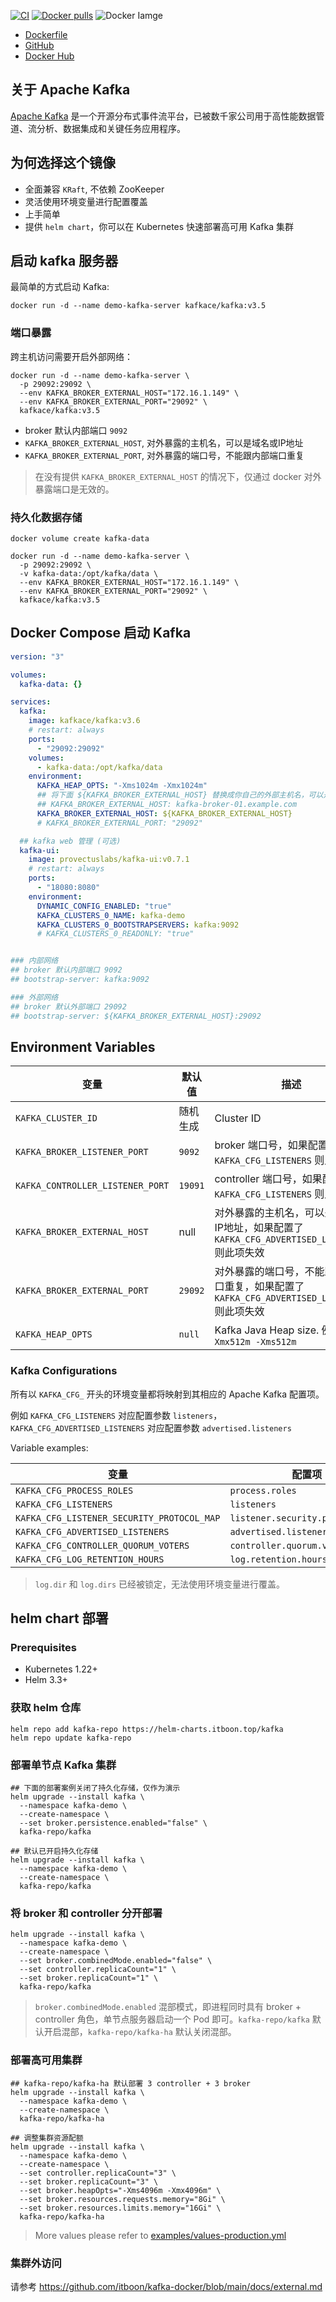 [![CI](https://github.com/itboon/kafka-docker/actions/workflows/docker-publish.yml/badge.svg)](https://github.com/itboon/kafka-docker/actions/workflows/docker-publish.yml)
[![Docker pulls](https://img.shields.io/docker/pulls/kafkace/kafka)](https://hub.docker.com/r/kafkace/kafka)
![Docker Iamge](https://img.shields.io/docker/image-size/kafkace/kafka)

- [Dockerfile](https://github.com/itboon/kafka-docker/blob/main/Dockerfile)
- [GitHub](https://github.com/itboon/kafka-docker)
- [Docker Hub](https://hub.docker.com/r/kafkace/kafka)

## 关于 Apache Kafka

[Apache Kafka](https://kafka.apache.org/) 是一个开源分布式事件流平台，已被数千家公司用于高性能数据管道、流分析、数据集成和关键任务应用程序。

## 为何选择这个镜像

- 全面兼容 `KRaft`, 不依赖 ZooKeeper
- 灵活使用环境变量进行配置覆盖
- 上手简单
- 提供 `helm chart`，你可以在 Kubernetes 快速部署高可用 Kafka 集群

## 启动 kafka 服务器

最简单的方式启动 Kafka:

``` shell
docker run -d --name demo-kafka-server kafkace/kafka:v3.5
```

### 端口暴露

跨主机访问需要开启外部网络：

``` shell
docker run -d --name demo-kafka-server \
  -p 29092:29092 \
  --env KAFKA_BROKER_EXTERNAL_HOST="172.16.1.149" \
  --env KAFKA_BROKER_EXTERNAL_PORT="29092" \
  kafkace/kafka:v3.5
```

- broker 默认内部端口 `9092`
- `KAFKA_BROKER_EXTERNAL_HOST`, 对外暴露的主机名，可以是域名或IP地址
- `KAFKA_BROKER_EXTERNAL_PORT`, 对外暴露的端口号，不能跟内部端口重复

> 在没有提供 `KAFKA_BROKER_EXTERNAL_HOST` 的情况下，仅通过 docker 对外暴露端口是无效的。

### 持久化数据存储

``` shell
docker volume create kafka-data

docker run -d --name demo-kafka-server \
  -p 29092:29092 \
  -v kafka-data:/opt/kafka/data \
  --env KAFKA_BROKER_EXTERNAL_HOST="172.16.1.149" \
  --env KAFKA_BROKER_EXTERNAL_PORT="29092" \
  kafkace/kafka:v3.5

```

## Docker Compose 启动 Kafka

``` yaml
version: "3"

volumes:
  kafka-data: {}

services:
  kafka:
    image: kafkace/kafka:v3.6
    # restart: always
    ports:
      - "29092:29092"
    volumes:
      - kafka-data:/opt/kafka/data
    environment:
      KAFKA_HEAP_OPTS: "-Xms1024m -Xmx1024m"
      ## 将下面 ${KAFKA_BROKER_EXTERNAL_HOST} 替换成你自己的外部主机名，可以是域名或IP地址
      ## KAFKA_BROKER_EXTERNAL_HOST: kafka-broker-01.example.com
      KAFKA_BROKER_EXTERNAL_HOST: ${KAFKA_BROKER_EXTERNAL_HOST}
      # KAFKA_BROKER_EXTERNAL_PORT: "29092"

  ## kafka web 管理 (可选)
  kafka-ui:
    image: provectuslabs/kafka-ui:v0.7.1
    # restart: always
    ports:
      - "18080:8080"
    environment:
      DYNAMIC_CONFIG_ENABLED: "true"
      KAFKA_CLUSTERS_0_NAME: kafka-demo
      KAFKA_CLUSTERS_0_BOOTSTRAPSERVERS: kafka:9092
      # KAFKA_CLUSTERS_0_READONLY: "true"


### 内部网络
## broker 默认内部端口 9092
## bootstrap-server: kafka:9092

### 外部网络
## broker 默认外部端口 29092
## bootstrap-server: ${KAFKA_BROKER_EXTERNAL_HOST}:29092

```

## Environment Variables

| 变量 | 默认值 | 描述 |
|-----------|-------|------|
| `KAFKA_CLUSTER_ID`           | 随机生成 | Cluster ID |
| `KAFKA_BROKER_LISTENER_PORT` | `9092` | broker 端口号，如果配置了 `KAFKA_CFG_LISTENERS` 则此项失效 |
| `KAFKA_CONTROLLER_LISTENER_PORT` | `19091` | controller 端口号，如果配置了 `KAFKA_CFG_LISTENERS` 则此项失效 |
| `KAFKA_BROKER_EXTERNAL_HOST` | null | 对外暴露的主机名，可以是域名或IP地址，如果配置了 `KAFKA_CFG_ADVERTISED_LISTENERS` 则此项失效 |
| `KAFKA_BROKER_EXTERNAL_PORT` | `29092` | 对外暴露的端口号，不能跟内部端口重复，如果配置了 `KAFKA_CFG_ADVERTISED_LISTENERS` 则此项失效 |
| `KAFKA_HEAP_OPTS` | `null` | Kafka Java Heap size. 例如: `-Xmx512m -Xms512m`|

### Kafka Configurations

所有以 `KAFKA_CFG_` 开头的环境变量都将映射到其相应的 Apache Kafka 配置项。

例如 `KAFKA_CFG_LISTENERS` 对应配置参数 `listeners`，`KAFKA_CFG_ADVERTISED_LISTENERS` 对应配置参数 `advertised.listeners`

Variable examples:

| 变量 | 配置项 |
|---------|--------|
| `KAFKA_CFG_PROCESS_ROLES`     | `process.roles` |
| `KAFKA_CFG_LISTENERS`         | `listeners` |
| `KAFKA_CFG_LISTENER_SECURITY_PROTOCOL_MAP`     | `listener.security.protocol.map` |
| `KAFKA_CFG_ADVERTISED_LISTENERS`               | `advertised.listeners` |
| `KAFKA_CFG_CONTROLLER_QUORUM_VOTERS`           | `controller.quorum.voters` |
| `KAFKA_CFG_LOG_RETENTION_HOURS`                | `log.retention.hours` |

> `log.dir` 和 `log.dirs` 已经被锁定，无法使用环境变量进行覆盖。

## helm chart 部署

### Prerequisites

- Kubernetes 1.22+
- Helm 3.3+

### 获取 helm 仓库

``` shell
helm repo add kafka-repo https://helm-charts.itboon.top/kafka
helm repo update kafka-repo
```

### 部署单节点 Kafka 集群

``` shell
## 下面的部署案例关闭了持久化存储，仅作为演示
helm upgrade --install kafka \
  --namespace kafka-demo \
  --create-namespace \
  --set broker.persistence.enabled="false" \
  kafka-repo/kafka
```

``` shell
## 默认已开启持久化存储
helm upgrade --install kafka \
  --namespace kafka-demo \
  --create-namespace \
  kafka-repo/kafka
```

### 将 broker 和 controller 分开部署

``` shell
helm upgrade --install kafka \
  --namespace kafka-demo \
  --create-namespace \
  --set broker.combinedMode.enabled="false" \
  --set controller.replicaCount="1" \
  --set broker.replicaCount="1" \
  kafka-repo/kafka
```

> `broker.combinedMode.enabled` 混部模式，即进程同时具有 broker + controller 角色，单节点服务器启动一个 Pod 即可。`kafka-repo/kafka` 默认开启混部，`kafka-repo/kafka-ha` 默认关闭混部。

### 部署高可用集群

``` shell
## kafka-repo/kafka-ha 默认部署 3 controller + 3 broker
helm upgrade --install kafka \
  --namespace kafka-demo \
  --create-namespace \
  kafka-repo/kafka-ha
```

``` shell
## 调整集群资源配额
helm upgrade --install kafka \
  --namespace kafka-demo \
  --create-namespace \
  --set controller.replicaCount="3" \
  --set broker.replicaCount="3" \
  --set broker.heapOpts="-Xms4096m -Xmx4096m" \
  --set broker.resources.requests.memory="8Gi" \
  --set broker.resources.limits.memory="16Gi" \
  kafka-repo/kafka-ha
```

> More values please refer to [examples/values-production.yml](https://github.com/sir5kong/kafka-docker/raw/main/examples/values-production.yml)


### 集群外访问

请参考 <https://github.com/itboon/kafka-docker/blob/main/docs/external.md>

